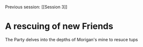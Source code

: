 Previous session: [[Session 3]]
# A rescuing of new Friends
The Party delves into the depths of Morigan's mine to resuce tups